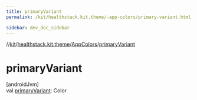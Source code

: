 ```yaml
---
title: primaryVariant
permalink: /kit/healthstack.kit.theme/-app-colors/primary-variant.html

sidebar: dev_doc_sidebar
---
```

//[kit](../../../index.html)/[healthstack.kit.theme](../index.html)/[AppColors](index.html)/[primaryVariant](primary-variant.html)



# primaryVariant



[androidJvm]\
val [primaryVariant](primary-variant.html): Color




